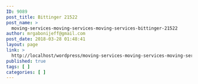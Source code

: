 ```yaml
---
ID: 9089
post_title: Bittinger 21522
post_name: >
  moving-services-moving-services-moving-services-bittinger-21522
author: mrgabonijeff@gmail.com
post_date: 2018-03-28 01:48:41
layout: page
link: >
  http://localhost/wordpress/moving-services-moving-services-moving-services-bittinger-21522/
published: true
tags: [ ]
categories: [ ]
---
```

